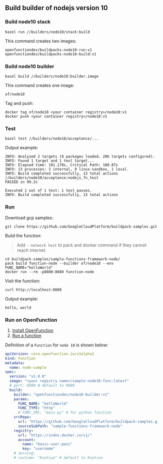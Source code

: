 ## Build builder of nodejs version 10

### Build node10 stack

```shell
bazel run //builders/node10/stack:build
```

This command creates two images:

```shell
openfunctiondev/buildpacks-node10-run:v1
openfunctiondev/buildpacks-node10-build:v1
```

### Build node10 builder

```shell
bazel build //builders/node10:builder.image
```

This command creates one image:

```shell
of/node10
```

Tag and push:

```shell
docker tag of/node10 <your container registry>/node10:v1
docker push <your container registry>/node10:v1
```

### Test

```shell
bazel test //builders/node10/acceptance/...
```

Output example:

```shell
INFO: Analyzed 2 targets (8 packages loaded, 206 targets configured).
INFO: Found 1 target and 1 test target...
INFO: Elapsed time: 101.170s, Critical Path: 100.87s
INFO: 13 processes: 3 internal, 9 linux-sandbox, 1 local.
INFO: Build completed successfully, 13 total actions
//builders/node10/acceptance:nodejs_fn_test                              PASSED in 99.2s

Executed 1 out of 1 test: 1 test passes.
INFO: Build completed successfully, 13 total actions
```

### Run

Download gcp samples:

```shell
git clone https://github.com/GoogleCloudPlatform/buildpack-samples.git
```

Build the function:

> Add `--network host` to pack and docker command if they cannot reach internet.

```shell
cd buildpack-samples/sample-functions-framework-node/
pack build function-node --builder of/node10 --env FUNC_NAME="helloWorld"
docker run --rm -p8080:8080 function-node
```

Visit the function:

```shell
curl http://localhost:8080
```

Output example:

```shell
hello, world
```

### Run on OpenFunction

1. [Install OpenFunction](https://github.com/OpenFunction/OpenFunction#quickstart)
2. [Run a function](https://github.com/OpenFunction/OpenFunction#sample-run-a-function)

Definition of a ```Function``` for ```node 10``` is shown below:

```yaml
apiVersion: core.openfunction.io/v1alpha1
kind: Function
metadata:
  name: node-sample
spec:
  version: "v1.0.0"
  image: "<your registry name>/sample-node10-func:latest"
  # port: 8080 # default to 8080
  build:
    builder: "openfunctiondev/node10-builder:v1"
    params:
      FUNC_NAME: "helloWorld"
      FUNC_TYPE: "http"
      # FUNC_SRC: "main.py" # for python function
    srcRepo:
      url: "https://github.com/GoogleCloudPlatform/buildpack-samples.git"
      sourceSubPath: "sample-functions-framework-node"
    registry:
      url: "https://index.docker.io/v1/"
      account:
        name: "basic-user-pass"
        key: "username"
    # serving:
    # runtime: "Knative" # default to Knative
```
